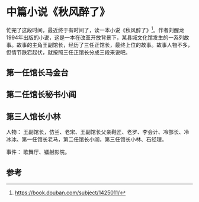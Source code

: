 # 中篇小说《秋风醉了》
忙完了这段时间，最近终于有时间了，读一本小说《秋风醉了》[^1]。作者刘醒龙1994年出版的小说，这是一本在改革开放背景下，某县城文化馆发生的一系列故事。故事的主角王副馆长，经历了三任正馆长，最终上位的故事。故事人物不多，但情节跌宕起伏，就按照三任正馆长分成三段来说吧。

## 第一任馆长马金台

## 第二任馆长秘书小阎

## 第三人馆长小林






人物：
王副馆长，仿兰、老宋、王副馆长父亲鞋匠、老罗、李会计、冷部长、冷冰冰、第一任馆长老马，第二任馆长小阎，第三任馆长小林、石经理。

事件：
歌舞厅、镭射影院。






## 参考

[^1]: https://book.douban.com/subject/1425011/